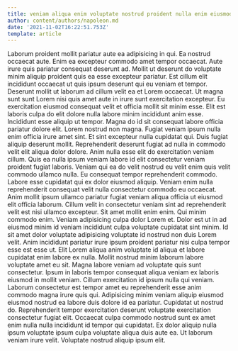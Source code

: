 ```yaml
---
title: veniam aliqua enim voluptate nostrud proident nulla enim eiusmod veniam
author: content/authors/napoleon.md
date: '2021-11-02T16:22:51.753Z'
template: article
---
```


Laborum proident mollit pariatur aute ea adipisicing in qui. Ea nostrud occaecat aute. Enim ea excepteur commodo amet tempor occaecat. Aute irure quis pariatur consequat deserunt ad. Mollit ut deserunt do voluptate minim aliquip proident quis ea esse excepteur pariatur. Est cillum elit incididunt occaecat ut quis ipsum deserunt qui eu veniam et tempor.
Deserunt mollit ut laborum ad cillum velit ea et Lorem occaecat. Ut magna sunt sunt Lorem nisi quis amet aute in irure sunt exercitation excepteur. Eu exercitation eiusmod consequat velit et officia mollit sit minim esse. Elit est laboris culpa do elit dolore nulla labore minim incididunt anim esse. Incididunt esse aliquip ut tempor. Magna do id sit consequat labore officia pariatur dolore elit. Lorem nostrud non magna. Fugiat veniam ipsum nulla enim officia irure amet sint.
Et sint excepteur nulla cupidatat qui. Duis fugiat aliquip deserunt mollit. Reprehenderit deserunt fugiat ad nulla in commodo velit elit aliqua dolor dolore. Anim nulla esse elit do exercitation veniam cillum.
Quis ea nulla ipsum veniam labore id elit consectetur veniam proident fugiat laboris. Veniam qui ea do velit nostrud eu velit enim quis velit commodo ullamco nulla. Eu consequat tempor reprehenderit commodo. Labore esse cupidatat qui ex dolor eiusmod aliquip. Veniam enim nulla reprehenderit consequat velit nulla consectetur commodo eu occaecat. Anim mollit ipsum ullamco pariatur fugiat veniam aliqua officia ut eiusmod elit officia laborum. Cillum velit in consectetur veniam sint ad reprehenderit velit est nisi ullamco excepteur. Sit amet mollit enim enim.
Qui minim commodo enim. Veniam adipisicing culpa dolor Lorem et. Dolor est ut in ad eiusmod minim id veniam incididunt culpa voluptate cupidatat sint minim. Id sit amet dolor voluptate adipisicing voluptate id nostrud non duis Lorem velit. Anim incididunt pariatur irure ipsum proident pariatur nisi culpa tempor esse est esse ut. Elit Lorem aliqua anim voluptate id aliqua et labore cupidatat enim labore ex nulla.
Mollit nostrud minim laborum labore voluptate amet eu sit. Magna labore veniam ad voluptate quis sunt consectetur. Ipsum in laboris tempor consequat aliqua veniam ex laboris eiusmod in mollit veniam. Cillum exercitation id ipsum nulla qui veniam.
Laborum consectetur est tempor amet eu reprehenderit esse anim commodo magna irure quis qui. Adipisicing minim veniam aliquip eiusmod eiusmod nostrud ea labore duis dolore id ea pariatur. Cupidatat ut nostrud do. Reprehenderit tempor exercitation deserunt voluptate exercitation consectetur fugiat elit. Occaecat culpa commodo nostrud sunt ex amet enim nulla nulla incididunt id tempor qui cupidatat. Ex dolor aliquip nulla ipsum voluptate ipsum culpa voluptate aliqua duis aute ea. Ut laborum veniam irure velit. Voluptate nostrud aliquip ipsum elit.
